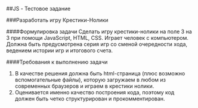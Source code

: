 ##JS - Тестовое задание

###Разработать игру Крестики-Нолики

####Формулировка задачи
Сделать игру крестики-нолики на поле 3 на 3 при помощи JavaScript, HTML, CSS. 
Играет человек с компьютером. Должна быть предусмотрена серия игр со сменой очередности хода, ведением истории игр и итогового счета.

####Требования к выполнению задачи
1. В качестве решения должна быть html-страница (плюс возможно вспомогательные файлы), которую загружаем в любом из современных браузеров и играем в крестики нолики.
2. Оценивается именно качество построения кода, поэтому код должен быть четко структурирован и прокомментирован.
